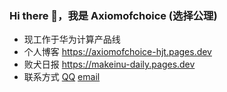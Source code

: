 ### Hi there 👋，我是 Axiomofchoice (选择公理)

- 现工作于华为计算产品线
- 个人博客 <https://axiomofchoice-hjt.pages.dev>
- 败犬日报 <https://makeinu-daily.pages.dev>
- 联系方式 [QQ](https://qm.qq.com/q/o2qw5F5Gp4) [email](mailto:axiomofchoice@163.com)

<!---
axiomofchoice-hjt/axiomofchoice-hjt is a ✨ special ✨ repository because its `README.md` (this file) appears on your GitHub profile.
You can click the Preview link to take a look at your changes.
--->
